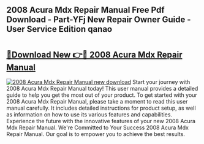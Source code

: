## 2008 Acura Mdx Repair Manual Free Pdf Download - Part-YFj New Repair Owner Guide - User Service Edition qanao

# <h2><a href="http://bc23247.oget.top/?id=2008+Acura+Mdx+Repair+Manual">🔗Download New 👉🔴 2008 Acura Mdx Repair Manual</a></h2>

[![2008 Acura Mdx Repair Manual new download](https://i.imgur.com/5g1atiW.png)](http://bc23247.oget.top/?id=2008+Acura+Mdx+Repair+Manual)
Start your journey with 2008 Acura Mdx Repair Manual today! This user manual provides a detailed guide to help you get the most out of your product. To get started with your 2008 Acura Mdx Repair Manual, please take a moment to read this user manual carefully. It includes detailed instructions for product setup, as well as information on how to use its various features and capabilities. Experience the future with the innovative features of your new 2008 Acura Mdx Repair Manual. We're Committed to Your Success 2008 Acura Mdx Repair Manual. Our goal is to empower you to achieve the best results.

